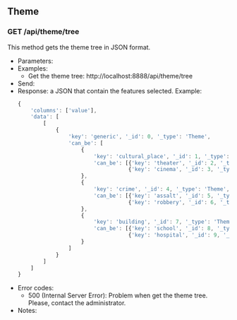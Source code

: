 ## Theme


### GET /api/theme/tree

This method gets the theme tree in JSON format.
- Parameters:
- Examples:
     - Get the theme tree: http://localhost:8888/api/theme/tree
- Send:
- Response: a JSON that contain the features selected. Example:
    ```javascript
    {
        'columns': ['value'],
        'data': [
            [
                {
                    'key': 'generic', '_id': 0, '_type': 'Theme',
                    'can_be': [
                        {
                            'key': 'cultural_place', '_id': 1, '_type': 'Theme',
                            'can_be': [{'key': 'theater', '_id': 2, '_type': 'Theme'},
                                       {'key': 'cinema', '_id': 3, '_type': 'Theme'}]
                        },
                        {
                            'key': 'crime', '_id': 4, '_type': 'Theme',
                            'can_be': [{'key': 'assalt', '_id': 5, '_type': 'Theme'},
                                       {'key': 'robbery', '_id': 6, '_type': 'Theme'}]
                        },
                        {
                            'key': 'building', '_id': 7, '_type': 'Theme',
                            'can_be': [{'key': 'school', '_id': 8, '_type': 'Theme'},
                                       {'key': 'hospital', '_id': 9, '_type': 'Theme'}],
                        }
                    ]
                }
            ]
        ]
    }
    ```
- Error codes:
    - 500 (Internal Server Error): Problem when get the theme tree. Please, contact the administrator.
- Notes:
